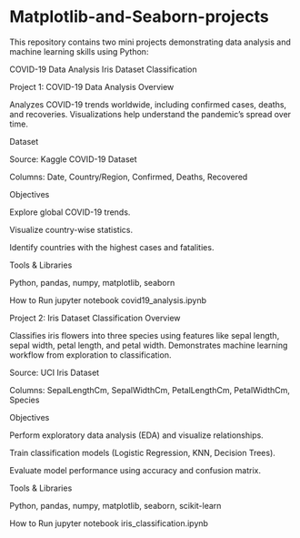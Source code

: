 # Matplotlib-and-Seaborn-projects
This repository contains two mini projects demonstrating data analysis and machine learning skills using Python:

COVID-19 Data Analysis
Iris Dataset Classification

Project 1: COVID-19 Data Analysis
Overview

Analyzes COVID-19 trends worldwide, including confirmed cases, deaths, and recoveries. Visualizations help understand the pandemic’s spread over time.

Dataset

Source: Kaggle COVID-19 Dataset

Columns: Date, Country/Region, Confirmed, Deaths, Recovered

Objectives

Explore global COVID-19 trends.

Visualize country-wise statistics.

Identify countries with the highest cases and fatalities.

Tools & Libraries

Python, pandas, numpy, matplotlib, seaborn

How to Run
jupyter notebook covid19_analysis.ipynb

Project 2: Iris Dataset Classification
Overview

Classifies iris flowers into three species using features like sepal length, sepal width, petal length, and petal width. Demonstrates machine learning workflow from exploration to classification.

Source: UCI Iris Dataset

Columns: SepalLengthCm, SepalWidthCm, PetalLengthCm, PetalWidthCm, Species

Objectives

Perform exploratory data analysis (EDA) and visualize relationships.

Train classification models (Logistic Regression, KNN, Decision Trees).

Evaluate model performance using accuracy and confusion matrix.

Tools & Libraries

Python, pandas, numpy, matplotlib, seaborn, scikit-learn

How to Run
jupyter notebook iris_classification.ipynb
